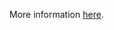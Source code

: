 More information [here](https://docs.prismacloud.io/en/enterprise-edition/policy-reference/kubernetes-policies/kubernetes-policy-index/ensure-that-the-profiling-argument-is-set-to-false).
